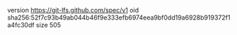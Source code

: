 version https://git-lfs.github.com/spec/v1
oid sha256:52f7c93b49ab044b46f9e333efb6974eea9bf0dd19a6928b919372f1a4fc30df
size 505
